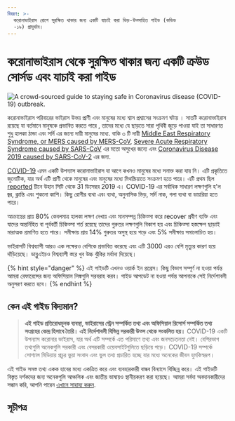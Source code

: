 ```yaml
---
বিবরণ: >-
  করোনাভাইরাস রোগে সুরক্ষিত থাকার জন্য একটি যাচাই করা ভিড়-উত্সাহিত গাইড (কভিড
  -১৯) প্রাদুর্ভাব।
---
```


# করোনাভাইরাস থেকে  সুরক্ষিত থাকার জন্য একটি ক্রউড সোর্সড এবং যাচাই করা  গাইড

![A crowd-sourced guide to staying safe in Coronavirus disease \(COVID-19\) outbreak.](https://github.com/coronasafe/Bengali/tree/41fedb94c42b7fb379e59d040e3c3001fa723285/.gitbook/assets/coronasafe-logo.png)

করোনাভাইরাস পরিবারের ভাইরাস উভয় প্রাণী এবং মানুষের মধ্যে শ্বাস প্রশ্বাসের সংক্রমণ ঘটায় । সাতটি করোনাভাইরাস রয়েছে যা বর্তমানে মানুষকে প্রভাবিত করতে পারে , তাদের মধ্যে যে ছাড়তে সারা পৃথিবী জুড়ে পাওয়া যাই তা সাধারণত শুধু হালকা ঠান্ডা এবং সর্দি এর জন্যে দায়ী মানুষের মধ্যে. বাকি ৩ টি দায়ী [Middle East Respiratory Syndrome, or MERS caused by MERS-CoV](https://www.who.int/emergencies/mers-cov/en/), [Severe Acute Respiratory Syndrome caused by SARS-CoV](https://www.who.int/csr/sars/en/) এর মতো অসুখের জন্যে এবং [Coronavirus Disease 2019 caused by SARS-CoV-2](https://www.cdc.gov/coronavirus/2019-ncov/index.html) এর জন্য.

[COVID-19](https://www.who.int/emergencies/diseases/novel-coronavirus-2019) এমন একটি উপন্যাস করোনাভাইরাস যা আগে কখনও মানুষের মধ্যে সনাক্ত করা যায় নি। এটি প্রকৃতিতে জুনোটিক, যার অর্থ এটি প্রাণী থেকে মানুষের এবং মানুষের মধ্যে মিথস্ক্রিয়াতে সংক্রমণ হতে পারে। এটি প্রথম ছিল [reported](https://www.who.int/csr/don/05-january-2020-pneumonia-of-unkown-cause-china/en/) চীনে উহান সিটি থেকে 31 ডিসেম্বর 2019 এ। COVID-19 এর সর্বাধিক সাধারণ লক্ষণগুলি হ'ল জ্বর, ক্লান্তি এবং শুকনো কাশি। কিছু রোগীর ব্যথা এবং ব্যথা, অনুনাসিক ভিড়, সর্দি নাক, গলা ব্যথা বা ডায়রিয়া হতে পারে।

আক্রান্তের প্রায় 80% কেবলমাত্র হালকা লক্ষণ দেখায় এবং মানসম্পন্ন চিকিত্সা করে recover প্রবীণ ব্যক্তি এবং যাদের অন্তর্নিহিত বা পূর্ববর্তী চিকিত্সা শর্ত রয়েছে তাদের গুরুতর লক্ষণগুলি বিকাশ হয় এবং চিকিত্সা হস্তক্ষেপ ছাড়াই মারাত্মক প্রমাণিত হতে পারে। সমীক্ষায় প্রায় 14% গুরুতর অসুস্থ হয়ে পড়ে এবং 5% সমীক্ষায় সমালোচিত হয়।

ভাইরাসটি বিশ্বব্যাপী আরও এক লক্ষেরও বেশিকে প্রভাবিত করেছে এবং এটি 3000 এরও বেশি মৃত্যুর কারণ হয়ে দাঁড়িয়েছে। ডাব্লুএইচও বিশ্বব্যাপী স্তরে খুব উচ্চ ঝুঁকির মর্যাদা দিয়েছে।

{% hint style="danger" %}
এই গাইডটি এখনও ওয়ার্ক ইন প্রগ্রেস। কিছু বিভাগ সম্পূর্ণ না হওয়া পর্যন্ত আমরা রেফারেন্সের জন্য অফিসিয়াল লিঙ্কগুলি সরবরাহ করব। গাইড আপডেট না হওয়া পর্যন্ত আপনাকে সেই নির্দেশাবলী অনুসরণ করতে হবে।
{% endhint %}

## কেন এই গাইড বিদ্যমান?

> **এই গাইড প্রতিরোধমূলক ব্যবস্থা, ভাইরাসের স্ট্রেন সম্পর্কিত তথ্য এবং অফিসিয়াল রিসোর্স সম্পর্কিত তথ্য সংগ্রহের কেন্দ্র হিসাবে তৈরি। এই নির্দেশাবলী বিভিন্ন সরকারী উত্স থেকে সংকলিত হয়।** COVID-19 একটি উপন্যাস করোনার ভাইরাস, যার অর্থ এটি সম্পর্কে এত পরিমাণে তথ্য এবং জনসচেতনতা নেই। বেশিরভাগ তথ্যগুলি অনেকগুলি সরকারী এবং বেসরকারী ওয়েবসাইটগুলিতে ছড়িয়ে পড়ে। COVID-19 সম্পর্কে সোশ্যাল মিডিয়ায় প্রচুর ভুয়া সংবাদ এবং ভুল তথ্য প্রচারিত হচ্ছে যার মধ্যে অনেকের জীবন হুমকিস্বরূপ।

এই গাইড সমস্ত তথ্য একক হাবের মধ্যে একত্রিত করে এবং ব্যবহারকারী বান্ধব বিন্যাসে বিচ্ছিন্ন করে। এই গাইডটি বিস্তৃত দর্শকদের জন্য অনেকগুলি আঞ্চলিক এবং জাতীয় ভাষায়ও স্থানীয়করণ করা হয়েছে। আমরা সর্বদা অবদানকারীদের সন্ধান করি, আপনি পারেন [এখানে সাহায্য করুন](https://www.coronasafe.in/contribute).

## **সূচীপত্র**

